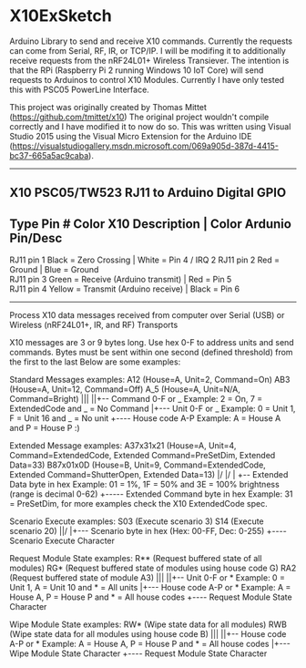 # X10ExSketch
Arduino Library to send and receive X10 commands. Currently the requests can come from Serial, RF, IR, or TCP/IP. I will be modifing it to additionally receive requests from the nRF24L01+ Wireless Transiever. The intention is that the RPi (Raspberry Pi 2 running Windows 10 IoT Core) will send requests to Arduinos to control X10 Modules. Currently I have only tested this with PSC05 PowerLine Interface. 

This project was originally created by Thomas Mittet (https://github.com/tmittet/x10) The original project wouldn't compile correctly and I have modified it to now do so. This was written using Visual Studio 2015 using the Visual Micro Extension for the Arduino IDE (https://visualstudiogallery.msdn.microsoft.com/069a905d-387d-4415-bc37-665a5ac9caba). 

***************************************************************************
 X10 PSC05/TW523 RJ11 to Arduino Digital GPIO								
--------------------------------------------------------------------------
 Type	Pin # Color	   X10 Description			| Color   Ardunio Pin/Desc
--------------------------------------------------------------------------
 RJ11 pin 1 Black  = Zero Crossing			    | White = Pin 4 / IRQ 2	
 RJ11 pin 2 Red    = Ground					    | Blue  = Ground			     
 RJ11 pin 3 Green  = Receive (Arduino transmit) | Red   = Pin 5			  
 RJ11 pin 4 Yellow = Transmit (Arduino receive) | Black = Pin 6			
***************************************************************************

Process X10 data messages received from computer over Serial (USB) or Wireless (nRF24L01+, IR, and RF) Transports
 
  X10 messages are 3 or 9 bytes long. Use hex 0-F to address units and send commands.
  Bytes must be sent within one second (defined threshold) from the first to the last
  Below are some examples:
 
  Standard Messages examples:
  A12 (House=A, Unit=2, Command=On)
  AB3 (House=A, Unit=12, Command=Off)
  A_5 (House=A, Unit=N/A, Command=Bright)
  |||
  ||+-- Command 0-F or _  Example: 2 = On, 7 = ExtendedCode and _ = No Command
  |+--- Unit 0-F or _     Example: 0 = Unit 1, F = Unit 16 and _ = No unit
  +---- House code A-P    Example: A = House A and P = House P :)
 
  Extended Message examples:
  A37x31x21 (House=A, Unit=4, Command=ExtendedCode, Extended Command=PreSetDim, Extended Data=33)
  B87x01x0D (House=B, Unit=9, Command=ExtendedCode, Extended Command=ShutterOpen, Extended Data=13)
      |/ |/
      |  +-- Extended Data byte in hex     Example: 01 = 1%, 1F = 50% and 3E = 100% brightness (range is decimal 0-62)
      +----- Extended Command byte in hex  Example: 31 = PreSetDim, for more examples check the X10 ExtendedCode spec.
 
  Scenario Execute examples:
  S03 (Execute scenario 3)
  S14 (Execute scenario 20)
  ||/
  |+--- Scenario byte in hex (Hex: 00-FF, Dec: 0-255)
  +---- Scenario Execute Character
 
  Request Module State examples:
  R** (Request buffered state of all modules)
  RG* (Request buffered state of modules using house code G)
  RA2 (Request buffered state of module A3)
  |||
  ||+-- Unit 0-F or *        Example: 0 = Unit 1, A = Unit 10 and * = All units
  |+--- House code A-P or *  Example: A = House A, P = House P and * = All house codes
  +---- Request Module State Character
 
  Wipe Module State examples:
  RW* (Wipe state data for all modules)
  RWB (Wipe state data for all modules using house code B)
  |||
  ||+-- House code A-P or *  Example: A = House A, P = House P and * = All house codes
  |+--- Wipe Module State Character
  +---- Request Module State Character